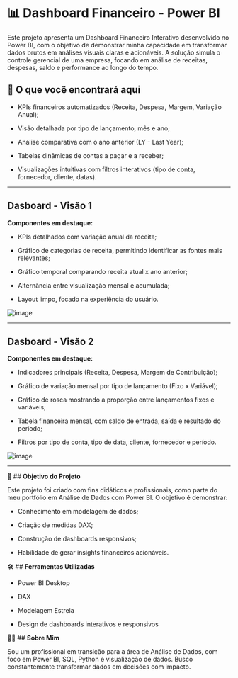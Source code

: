 # 📊 **Dashboard Financeiro - Power BI**


Este projeto apresenta um Dashboard Financeiro Interativo desenvolvido no Power BI, com o objetivo de demonstrar minha capacidade em transformar dados brutos em análises visuais claras e acionáveis. A solução simula o controle gerencial de uma empresa, focando em análise de receitas, despesas, saldo e performance ao longo do tempo.




## 🧠 **O que você encontrará aqui**

- KPIs financeiros automatizados (Receita, Despesa, Margem, Variação Anual);

- Visão detalhada por tipo de lançamento, mês e ano;

- Análise comparativa com o ano anterior (LY - Last Year);

- Tabelas dinâmicas de contas a pagar e a receber;

- Visualizações intuitivas com filtros interativos (tipo de conta, fornecedor, cliente, datas).


__________________________________________________________________________________________________

## **Dasboard - Visão 1**

**Componentes em destaque:**

- KPIs detalhados com variação anual da receita;

- Gráfico de categorias de receita, permitindo identificar as fontes mais relevantes;

- Gráfico temporal comparando receita atual x ano anterior;

- Alternância entre visualização mensal e acumulada;

- Layout limpo, focado na experiência do usuário.



![image](https://github.com/user-attachments/assets/a9527744-0d91-4c11-a106-71e653e9bc10)


__________________________________________________________________________________________________

## **Dasboard - Visão 2**

**Componentes em destaque:**

- Indicadores principais (Receita, Despesa, Margem de Contribuição);

- Gráfico de variação mensal por tipo de lançamento (Fixo x Variável);

- Gráfico de rosca mostrando a proporção entre lançamentos fixos e variáveis;

- Tabela financeira mensal, com saldo de entrada, saída e resultado do período;

- Filtros por tipo de conta, tipo de data, cliente, fornecedor e período.



![image](https://github.com/user-attachments/assets/30f1eec0-da6a-48a1-834c-77cfe2ec9bf1)


__________________________________________________________________________________________________

💼 ## **Objetivo do Projeto**


Este projeto foi criado com fins didáticos e profissionais, como parte do meu portfólio em Análise de Dados com Power BI. O objetivo é demonstrar:

- Conhecimento em modelagem de dados;

- Criação de medidas DAX;

- Construção de dashboards responsivos;

- Habilidade de gerar insights financeiros acionáveis.

🛠️ ## **Ferramentas Utilizadas**
- Power BI Desktop

- DAX

- Modelagem Estrela

- Design de dashboards interativos e responsivos

👨‍💻 ## **Sobre Mim**

Sou um profissional em transição para a área de Análise de Dados, com foco em Power BI, SQL, Python e visualização de dados. Busco constantemente transformar dados em decisões com impacto.
